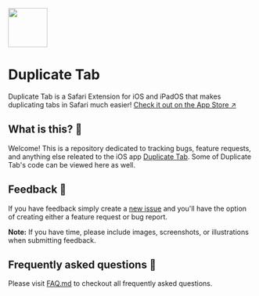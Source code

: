


<img src="https://user-images.githubusercontent.com/39813066/146625857-e20eb905-2d1e-4e21-a212-f02209366c81.png" width="80px" align="top"/>

<div>
  <h1>Duplicate Tab</h1>
Duplicate Tab is a Safari Extension for iOS and iPadOS that makes duplicating tabs in Safari much easier!
  <a href="https://apple.co/3myj6O0">Check it out on the App Store ↗︎</a>
</div>

## What is this? 💭
Welcome! This is a repository dedicated to tracking bugs, feature requests, and anything else releated to the iOS app [Duplicate Tab](https://apple.co/3myj600). Some of Duplicate Tab's code can be viewed here as well.

## Feedback 📣
If you have feedback simply create a [new issue](/issues/new/choose) and you'll have the option of creating either a feature request or bug report.

**Note:** If you have time, please include images, screenshots, or illustrations when submitting feedback.

## Frequently asked questions 💬
Please visit [FAQ.md](/FAQ.md) to checkout all frequently asked questions.
